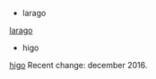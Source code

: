 - larago

[larago](https://github.com/lara-go/larago)

- higo

[higo](https://github.com/micln/higo)
Recent change: december 2016.
